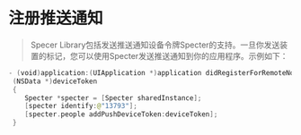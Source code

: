 # 注册推送通知

> Specer Library包括发送推送通知设备令牌Specter的支持。一旦你发送装置的标记，您可以使用Specter发送推送通知到你的应用程序。示例如下：

```swift
- (void)application:(UIApplication *)application didRegisterForRemoteNotificationsWithDeviceToken: (NSData *)deviceToken {
    Specter *specter = [Specter sharedInstance];
    [specter identify:@"13793"];
    [specter.people addPushDeviceToken:deviceToken];
 }
```

